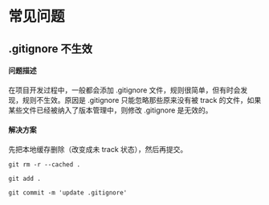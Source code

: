 # 常见问题

## .gitignore 不生效

#### 问题描述

在项目开发过程中，一般都会添加 .gitignore 文件，规则很简单，但有时会发现，规则不生效。原因是 .gitignore 只能忽略那些原来没有被 track 的文件，如果某些文件已经被纳入了版本管理中，则修改 .gitignore 是无效的。

#### 解决方案

先把本地缓存删除（改变成未 track 状态），然后再提交。

``` shell
git rm -r --cached .

git add .

git commit -m 'update .gitignore'
```

